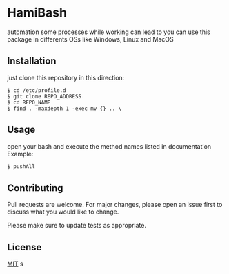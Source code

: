 # HamiBash
automation some processes while working can lead to 
you can use this package in differents OSs like Windows, Linux and MacOS


## Installation
just clone this repository in this direction:
```gitexclude
$ cd /etc/profile.d
$ git clone REPO_ADDRESS
$ cd REPO_NAME
$ find . -maxdepth 1 -exec mv {} .. \
```

## Usage

open your bash and execute the method names listed in documentation
Example:
```c#
$ pushAll
```

## Contributing
Pull requests are welcome. For major changes, please open an issue first to discuss what you would like to change.

Please make sure to update tests as appropriate.

## License
[MIT](https://choosealicense.com/licenses/mit/)
s